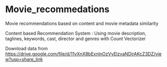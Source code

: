 # Movie_recommedations
Movie recommendations based on content and movie metadata similarity

Content based Recommendation System : Using movie description, taglines, keywords, cast, director and genres with Count Vectorizer

Download data from https://drive.google.com/file/d/11vXnX8bExnlnOzVyElzvaNDirAKcZ3DZ/view?usp=share_link
